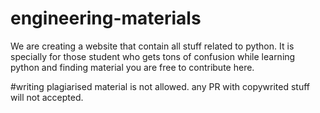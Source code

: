 # engineering-materials
We are creating a website that contain all stuff related to python.
It is specially for those student who gets tons of confusion while learning python and finding material 
you are free to contribute here.

#writing plagiarised material is not allowed. any PR with copywrited stuff will not accepted.
